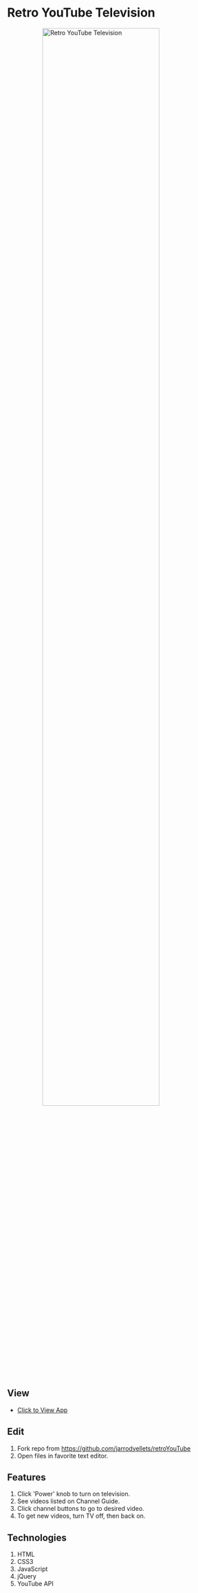 # Retro YouTube Television

<figure><img src="https://www.jarrodyellets.com/images/retro.png" alt="Retro YouTube Television" style="width: 80%; display: block; margin-left: auto; margin-right: auto;"/></figure>

## View
- [Click to View App](https://www.jarrodyellets.com/projects/retroyoutube/index.html)

## Edit
1. Fork repo from <https://github.com/jarrodyellets/retroYouTube>
2. Open files in favorite text editor.

## Features
1. Click 'Power' knob to turn on television.
2. See videos listed on Channel Guide.
3. Click channel buttons to go to desired video.
4. To get new videos, turn TV off, then back on.

## Technologies
1. HTML
2. CSS3
3. JavaScript
4. jQuery
5. YouTube API
